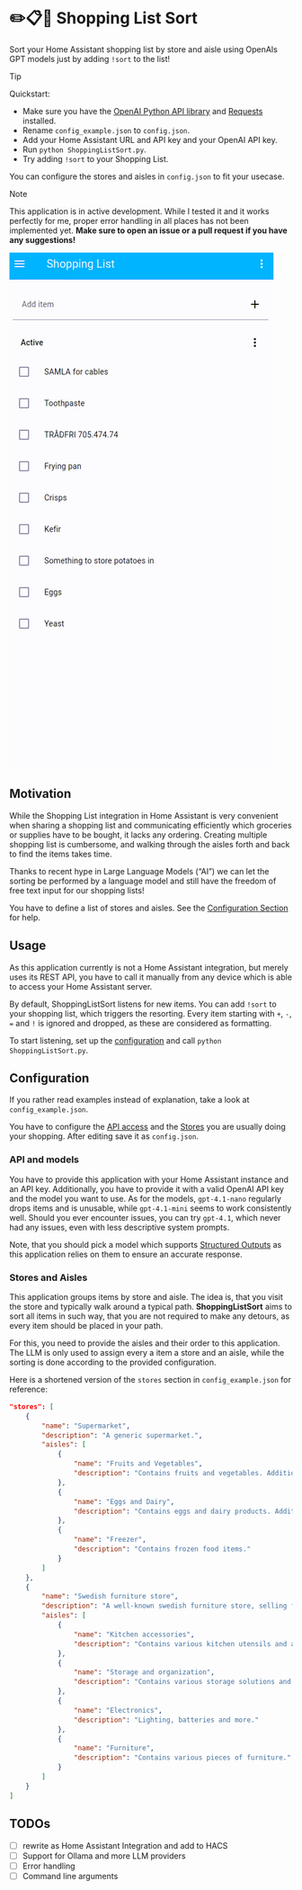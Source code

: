 # ✏️📋🛒 Shopping List Sort

Sort your Home Assistant shopping list by store and aisle using OpenAIs GPT models just by adding `!sort` to the list!

> [!TIP]
> Quickstart:
> - Make sure you have the [OpenAI Python API library](https://pypi.org/project/openai/) and [Requests](https://pypi.org/project/requests/) installed.
> - Rename `config_example.json` to `config.json`.
> - Add your Home Assistant URL and API key and your OpenAI API key.
> - Run `python ShoppingListSort.py`.
> - Try adding `!sort` to your Shopping List.
>
> You can configure the stores and aisles in `config.json` to fit your usecase.

> [!NOTE]
> This application is in active development.
> While I tested it and it works perfectly for me, proper error handling in all places has not been implemented yet.
> **Make sure to open an issue or a pull request if you have any suggestions!**

![Shopping List Sort Demo](.readme_assets/demo.gif)

## Motivation

While the Shopping List integration in Home Assistant is very convenient when sharing a shopping list and communicating efficiently which groceries or supplies have to be bought, it lacks any ordering.
Creating multiple shopping list is cumbersome, and walking through the aisles forth and back to find the items takes time.

Thanks to recent hype in Large Language Models (“AI”) we can let the sorting be performed by a language model and still have the freedom of free text input for our shopping lists!

You have to define a list of stores and aisles. See the [Configuration Section](#configuration) for help.

## Usage

As this application currently is not a Home Assistant integration, but merely uses its REST API, you have to call it manually from any device which is able to access your Home Assistant server.

By default, ShoppingListSort listens for new items.
You can add `!sort` to your shopping list, which triggers the resorting.
Every item starting with `+`, `-`, `=` and `!` is ignored and dropped, as these are considered as formatting.

To start listening, set up the [configuration](#configuration) and call `python ShoppingListSort.py`.


## Configuration

If you rather read examples instead of explanation, take a look at `config_example.json`.

You have to configure the [API access](#api) and the [Stores](#stores) you are usually doing your shopping.
After editing save it as `config.json`.


### API and models

You have to provide this application with your Home Assistant instance and an API key.
Additionally, you have to provide it with a valid OpenAI API key and the model you want to use.
As for the models, `gpt-4.1-nano` regularly drops items and is unusable, while `gpt-4.1-mini` seems to work consistently well.
Should you ever encounter issues, you can try `gpt-4.1`, which never had any issues, even with less descriptive system prompts.

Note, that you should pick a model which supports [Structured Outputs](https://openai.com/index/introducing-structured-outputs-in-the-api/) as this application relies on them to ensure an accurate response.


### Stores and Aisles

This application groups items by store and aisle.
The idea is, that you visit the store and typically walk around a typical path.
**ShoppingListSort** aims to sort all items in such way, that you are not required to make any detours, as every item should be placed in your path.

For this, you need to provide the aisles and their order to this application.
The LLM is only used to assign every a item a store and an aisle, while the sorting is done according to the provided configuration.

Here is a shortened version of the `stores` section in `config_example.json` for reference:

```json
"stores": [
    {
        "name": "Supermarket",
        "description": "A generic supermarket.",
        "aisles": [
            {
                "name": "Fruits and Vegetables",
                "description": "Contains fruits and vegetables. Additionally has a fridge for vegan products"
            },
            {
                "name": "Eggs and Dairy",
                "description": "Contains eggs and dairy products. Additionally includes doughs"
            },
            {
                "name": "Freezer",
                "description": "Contains frozen food items."
            }
        ]
    },
    {
        "name": "Swedish furniture store",
        "description": "A well-known swedish furniture store, selling furniture and home accessories.",
        "aisles": [
            {
                "name": "Kitchen accessories",
                "description": "Contains various kitchen utensils and appliances."
            },
            {
                "name": "Storage and organization",
                "description": "Contains various storage solutions and organizational systems."
            },
            {
                "name": "Electronics",
                "description": "Lighting, batteries and more."
            },
            {
                "name": "Furniture",
                "description": "Contains various pieces of furniture."
            }
        ]
    }
]
```

## TODOs

- [ ] rewrite as Home Assistant Integration and add to HACS
- [ ] Support for Ollama and more LLM providers
- [ ] Error handling
- [ ] Command line arguments
